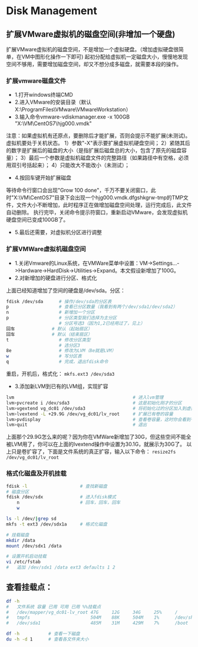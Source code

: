 # Disk Management

## 扩展VMware虚拟机的磁盘空间(非增加一个硬盘)
扩展VMware虚拟机的磁盘空间，不是增加一个虚拟硬盘。（增加虚拟硬盘很简单，在VM中图形化操作一下即可)
起初分配给虚拟机一定磁盘大小，慢慢地发现空间不够用，需要增加磁盘空间，却又不想分成多磁盘，就需要本段的操作。

### 扩展vmware磁盘文件
+ 1.打开windows终端CMD
+ 2.进入VMware的安装目录（默认X:\ProgramFiles\VMware\VMwareWorkstation）
+ 3.输入命令vmware-vdiskmanager.exe -x 100GB "X:\VM\CentOS7\hjg000.vmdk"

注意：如果虚拟机有还原点，要删除后才能扩展，否则会提示不能扩展(未测试)。虚拟机要处于关机状态。
1）参数"-X"表示要扩展虚拟机硬盘空间；
2）紧随其后的数字是扩展后的磁盘的大小（是指扩展后磁盘总的大小，包含了原先的磁盘容量）；
3）最后一个参数是虚拟机磁盘文件的完整路径（如果路径中有空格，必须用双引号括起来）；
4）只能改大不能改小（未测试）；

+ 4.按回车键开始扩展磁盘

等待命令行窗口会出现"Grow 100 done"，千万不要关闭窗口，此时"X:\VM\CentOS7"目录下会出现一个hjg000.vmdk.dfgshkgrw-tmp的TMP文件，文件大小不断增加，此时程序正在做增加磁盘空间处理，运行完成后，此文件自动删除。
执行完毕，关闭命令提示符窗口，重新启动VMware，会发现虚拟机硬盘空间已变成100GB了。
+ 5.最后还需要，对虚拟机分区进行调整

### 扩展VMWare虚拟机磁盘空间
+ 1.关闭Vmware的Linux系统，在VMWare菜单中设置：VM->Settings...->Hardware->HardDisk->Utilities->Expand。本文假设新增加了100G。
+ 2.对新增加的硬盘进行分区、格式化

上面已经知道增加了空间的硬盘是/dev/sda。分区：
```sh
fdisk /dev/sda		# 操作/dev/sda的分区表
p					# 查看已分区数量（我看到有两个/dev/sda1/dev/sda2）
n					# 新增加一个分区
p					# 分区类型我们选择为主分区
					# 分区号选3（因为1,2已经用过了，见上）
回车				# 默认（起始扇区）
回车				# 默认（结束扇区）
t					# 修改分区类型
					# 选分区3
8e					# 修改为LVM（8e就是LVM）
w					# 写分区表
q					# 完成，退出fdisk命令
```
重启，开机后，格式化：
`mkfs.ext3 /dev/sda3`
+ 3.添加新LVM到已有的LVM组，实现扩容
```sh
lvm												# 进入lvm管理
lvm>pvcreate i /dev/sda3						# 这是初始化刚才的分区
lvm>vgextend vg_dc01 /dev/sda3					# 将初始化过的分区加入到虚拟卷组vg_dc01(mapper/VolGroup-lv_root)
lvm>lvextend -L +29.9G /dev/vg_dc01/lv_root		# 扩展已有卷的容量
lvm>pvdisplay									# 查看卷容量，这时你会看到一个很大的卷了
lvm>quit										# 退出
```
上面那个29.9G怎么来的呢？因为你在VMWare新增加了30G，但这些空间不能全被LVM用了，你可以在上面的lvextend操作中设置为30.1G，就展示为30G了。
以上只是卷扩容了，下面是文件系统的真正扩容，输入以下命令：
`resize2fs /dev/vg_dc01/lv_root`

### 格式化磁盘及开机挂载
```sh
fdisk -l					# 查找新磁盘
# 磁盘分区
fdisk /dev/sdx				# 进入fdisk模式
	n						# 回车，回车，回车
	w

ls -l /dev/|grep sd
mkfs -t ext3 /dev/sdx1a		# 格式化磁盘

# 挂载磁盘
mkdir /data
mount /dev/sdx1 /data

# 设置开机启动挂载
vi /etc/fstab
#	追加 /dev/sdx1 /data ext3 defaults 1 2
```

## 查看挂载点：
```sh
df -h
#	文件系统 容量 已用 可用 已用 %%挂载点
#	/dev/mapper/vg_dc01-lv_root	47G		12G		34G		25%		/
#	tmpfs						504M	88K		504M	1%		/dev/shm
#	/dev/sda1					485M	31M		429M	7%		/boot

df -h			# 查看一下磁盘
du -h -d 1		# 查看各文件夹大小
```

